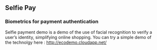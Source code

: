 ## Selfie Pay

### Biometrics for payment authentication

Selfie payment demo is a demo of the use of facial recognition to verify a user’s identity, simplifying online shopping.
You can try a simple demo of the technolgy here : http://ecodemo.cloudapp.net/



